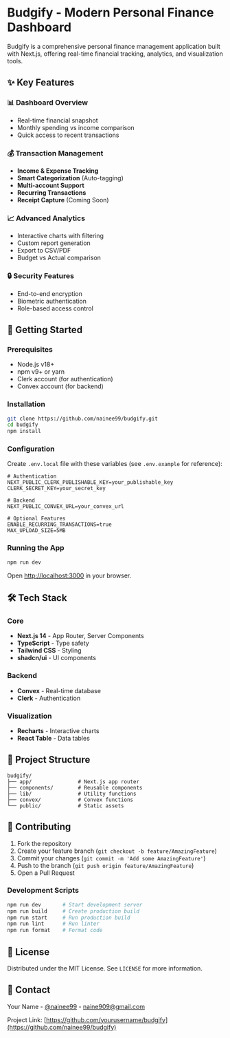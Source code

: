 # Budgify - Modern Personal Finance Dashboard

Budgify is a comprehensive personal finance management application built with Next.js, offering real-time financial tracking, analytics, and visualization tools.

## ✨ Key Features

### 📊 Dashboard Overview

- Real-time financial snapshot
- Monthly spending vs income comparison
- Quick access to recent transactions

### 💰 Transaction Management

- **Income & Expense Tracking**
- **Smart Categorization** (Auto-tagging)
- **Multi-account Support**
- **Recurring Transactions**
- **Receipt Capture** (Coming Soon)

### 📈 Advanced Analytics

- Interactive charts with filtering
- Custom report generation
- Export to CSV/PDF
- Budget vs Actual comparison

### 🔒 Security Features

- End-to-end encryption
- Biometric authentication
- Role-based access control

## 🚀 Getting Started

### Prerequisites

- Node.js v18+
- npm v9+ or yarn
- Clerk account (for authentication)
- Convex account (for backend)

### Installation

```bash
git clone https://github.com/nainee99/budgify.git
cd budgify
npm install
```

### Configuration

Create `.env.local` file with these variables (see `.env.example` for reference):

```env
# Authentication
NEXT_PUBLIC_CLERK_PUBLISHABLE_KEY=your_publishable_key
CLERK_SECRET_KEY=your_secret_key

# Backend
NEXT_PUBLIC_CONVEX_URL=your_convex_url

# Optional Features
ENABLE_RECURRING_TRANSACTIONS=true
MAX_UPLOAD_SIZE=5MB
```

### Running the App

```bash
npm run dev
```

Open [http://localhost:3000](http://localhost:3000) in your browser.

## 🛠 Tech Stack

### Core

- **Next.js 14** - App Router, Server Components
- **TypeScript** - Type safety
- **Tailwind CSS** - Styling
- **shadcn/ui** - UI components

### Backend

- **Convex** - Real-time database
- **Clerk** - Authentication

### Visualization

- **Recharts** - Interactive charts
- **React Table** - Data tables

## 📂 Project Structure

```
budgify/
├── app/               # Next.js app router
├── components/        # Reusable components
├── lib/               # Utility functions
├── convex/            # Convex functions
└── public/            # Static assets
```

## 🤝 Contributing

1. Fork the repository
2. Create your feature branch (`git checkout -b feature/AmazingFeature`)
3. Commit your changes (`git commit -m 'Add some AmazingFeature'`)
4. Push to the branch (`git push origin feature/AmazingFeature`)
5. Open a Pull Request

### Development Scripts

```bash
npm run dev       # Start development server
npm run build     # Create production build
npm run start     # Run production build
npm run lint      # Run linter
npm run format    # Format code
```

## 📄 License

Distributed under the MIT License. See `LICENSE` for more information.

## 📧 Contact

Your Name - [@nainee99](https://twitter.com/nainee99) - naine909@gmail.com

Project Link: [https://github.com/yourusername/budgify](https://github.com/nainee99/budgify)
